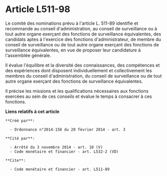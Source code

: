 # Article L511-98

Le comité des nominations prévu à l'article L. 511-89 identifie et recommande au conseil d'administration, au conseil de
surveillance ou à tout autre organe exerçant des fonctions de surveillance équivalentes, des candidats aptes à l'exercice des
fonctions d'administrateur, de membre du conseil de surveillance ou de tout autre organe exerçant des fonctions de
surveillance équivalentes, en vue de proposer leur candidature à l'assemblée générale. 

Il évalue l'équilibre et la diversité des connaissances, des compétences et des expériences dont disposent individuellement
et collectivement les membres du conseil d'administration, du conseil de surveillance ou de tout autre organe exerçant des
fonctions de surveillance équivalentes. 

Il précise les missions et les qualifications nécessaires aux fonctions exercées au sein de ces conseils et évalue le temps à
consacrer à ces fonctions.

**Liens relatifs à cet article**

	**Créé par**:

	  - Ordonnance n°2014-158 du 20 février 2014 - art. 3

	**Cité par**:

	  - Arrêté du 3 novembre 2014 - art. 10 (V)
	  - Code monétaire et financier - art. L532-2 (VD)

	**Cite**:

	  - Code monétaire et financier - art. L511-89
